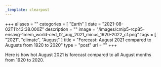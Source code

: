```yaml
---
_template: clearpost
---
```



+++
aliases = ""
categories = [ "Earth" ]
date = "2021-08-02T11:43:38.000Z"
description = ""
image = "/images/cmip5-rcp85-ensavg-1mem_world-ced_t2_aug_2021_minus_1920-2022_cf.png"
tags = [ "2021", "climate", "August" ]
title = "Forecast: August 2021 compared to Augusts from 1920 to 2020"
type = "post"
url = ""
+++


Here is how hot August 2021 is forecast compared to all August months from 1920 to 2020.
